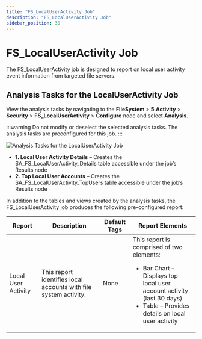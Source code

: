 ```yaml
---
title: "FS_LocalUserActivity Job"
description: "FS_LocalUserActivity Job"
sidebar_position: 30
---
```


# FS_LocalUserActivity Job

The FS_LocalUserActivity job is designed to report on local user activity event information from
targeted file servers.

## Analysis Tasks for the LocalUserActivity Job

View the analysis tasks by navigating to the **FileSystem** > **5.Activity** > **Security** >
**FS_LocalUserActivity** > **Configure** node and select **Analysis**.

:::warning
Do not modify or deselect the selected analysis tasks. The analysis tasks are
preconfigured for this job.
:::


![Analysis Tasks for the LocalUserActivity Job](/img/product_docs/accessanalyzer/12.0/solutions/filesystem/activity/security/localuseractivityanalysis.webp)

-   **1. Local User Activity Details** – Creates the SA_FS_LocalUserActivity_Details table accessible
       under the job’s Results node
-   **2. Top Local User Accounts** – Creates the SA_FS_LocalUserActivity_TopUsers table accessible under
       the job’s Results node

In addition to the tables and views created by the analysis tasks, the FS_LocalUserActivity job
produces the following pre-configured report:

| Report              | Description                                                      | Default Tags | Report Elements                                                                                                                                                                         |
| ------------------- | ---------------------------------------------------------------- | ------------ | --------------------------------------------------------------------------------------------------------------------------------------------------------------------------------------- |
| Local User Activity | This report identifies local accounts with file system activity. | None         | This report is comprised of two elements: <ul><li>Bar Chart – Displays top local user account activity (last 30 days)</li><li>Table – Provides details on local user activity</li></ul> |

